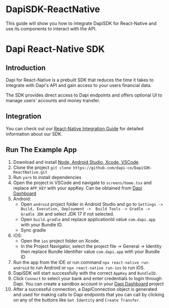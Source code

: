 # DapiSDK-ReactNative
This guide will show you how to integrate DapiSDK for React-Native and use its components to interact with the API.


# Dapi React-Native SDK

## Introduction

Dapi for React-Native is a prebuilt SDK that reduces the time it takes to integrate with Dapi's API and gain access to your users financial data.

The SDK provides direct access to Dapi endpoints and offers optional UI to manage users' accounts and money transfer.

## Integration

You can check out our [React-Native Integration Guide](https://docs.dapi.com/docs/react-native-sdk-installation) for detailed information about our SDK.

## Run The Example App

1. Download and install [Node, Android Studio, Xcode, VSCode](https://reactnative.dev/docs/environment-setup).
2. Clone the project `git clone https://github.com/dapi-co/DapiSDK-ReactNative.git`
3. Run `yarn` to install dependencies
4. Open the project in VSCode and navigate to `screens/home.tsx` and replace `APP_KEY` with your appKey. Can be obtained from [Dapi Dashboard](https://dashboard.dapi.com/login) 
5. Android:
    * Open `android` project folder in Android Studio and go to `Settings -> Build, Execution, Deployment ->  Build Tools -> Gradle -> Gradle JDK` and select JDK 17 if not selected.
    * Open `build.gradle` and replace applicationId value `com.dapi.app` with your Bundle ID.
    * Sync gradle
6. iOS:
    * Open the `ios` project folder on Xcode.
    * In the Project Navigator, select the project file -> General -> Identity then replace Bundle Identifier value `com.dapi.app` with your Bundle ID
7. Run the app from the IDE or run command `npx react-native run-android` to run Android or `npx react-native run-ios` to run iOS.
8. DapiSDK will start successfully with the correct `AppKey` and `BundleID`.
9. Click `Connect` to select your bank and enter credentials to login through Dapi. You can create a sandbox account in your [Dapi Dashboard](https://dashboard.dapi.com/login) project
10. After a successful connection, a DapiConnection object is generated and used for making calls to Dapi endpoints that you can call by clicking on any of the buttons like `Get Identity` and `Create Transfer`.
